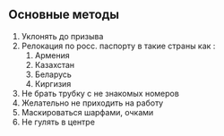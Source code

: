 ## Основные методы
1) Уклонять до призыва
2) Релокация по росс. паспорту в такие страны как : 
	1) Армения
	2) Казахстан
	3) Беларусь
	4) Киргизия
3) Не брать трубку с не знакомых номеров
4) Желательно не приходить на работу
5) Маскироваться шарфами, очками
6) Не гулять в центре
